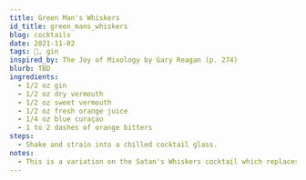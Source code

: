 ```yaml
---
title: Green Man's Whiskers
id_title: green_mans_whiskers
blog: cocktails
date: 2021-11-02
tags: 💪, gin
inspired_by: The Joy of Mixology by Gary Reagan (p. 274)
blurb: TBD
ingredients:
  - 1/2 oz gin
  - 1/2 oz dry vermouth
  - 1/2 oz sweet vermouth
  - 1/2 oz fresh orange juice
  - 1/4 oz blue curaçao
  - 1 to 2 dashes of orange bitters
steps:
  - Shake and strain into a chilled cocktail glass.
notes:
  - This is a variation on the Satan's Whiskers cocktail which replaces the Grand Marnier / orange curaçao with blue curaçao because that's what I have.
---
```

